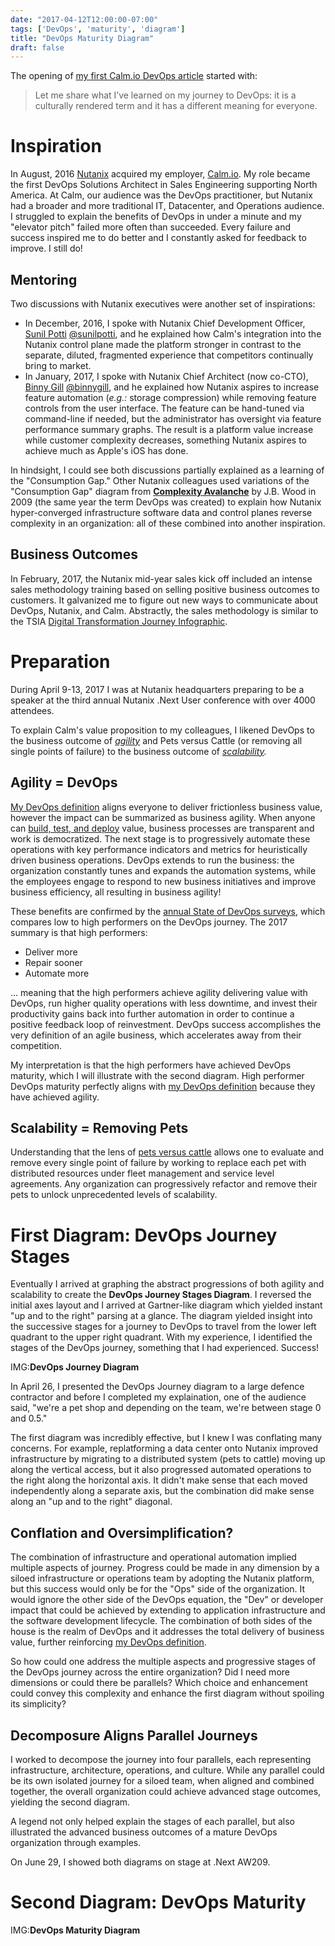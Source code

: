 ```yaml
---
date: "2017-04-12T12:00:00-07:00"
tags: ['DevOps', 'maturity', 'diagram']
title: "DevOps Maturity Diagram"
draft: false
---
```

The opening of
 [my first Calm.io DevOps article](/post/calm.io-recap/calm.io-i-dream-of-devops-but-what-is-devops/)
 started with:

>Let me share what I’ve learned on my journey to DevOps: it is a culturally
 rendered term and it has a different meaning for everyone.

<!--more-->

# Inspiration #

In August, 2016 [Nutanix](https://www.nutanix.com/products/calm/)
 acquired my employer, [Calm.io](/tags/calm.io). My role became the first
 DevOps Solutions Architect in Sales Engineering supporting North America.
 At Calm, our audience was the DevOps practitioner, but Nutanix had a broader
 and more traditional IT, Datacenter, and Operations audience. I struggled to
 explain the benefits of DevOps in under a minute and my "elevator pitch"
 failed more often than succeeded. Every failure and success inspired me
 to do better and I constantly asked for feedback to improve. I still do!

## Mentoring ##

Two discussions with Nutanix executives were another set of inspirations:

* In December, 2016, I spoke with Nutanix Chief Development Officer,
 [Sunil Potti](https://www.linkedin.com/in/sunilpotti/)
 [@sunilpotti](https://twitter.com/sunilpotti),
 and he explained how Calm's integration into the Nutanix control plane made
 the platform stronger in contrast to the separate, diluted, fragmented
 experience that competitors continually bring to market.
* In January, 2017, I spoke with Nutanix Chief Architect (now co-CTO),
 [Binny Gill](https://www.linkedin.com/in/binny-gill-015977/)
 [@binnygill](https://twitter.com/binnygill),
 and he explained how Nutanix aspires to increase feature automation
 (*e.g.:* storage compression) while removing feature controls from the
 user interface. The feature can be hand-tuned via command-line if needed,
 but the administrator has oversight via feature performance summary graphs.
 The result is a platform value increase while customer complexity decreases,
 something Nutanix aspires to achieve much as Apple's iOS has done.

In hindsight, I could see both discussions partially explained as a learning
 of the "Consumption Gap." Other Nutanix colleagues used variations of the
 "Consumption Gap" diagram from
 __[Complexity Avalanche](http://blog.tsia.com/blog/your-strategy-for-escaping-the-complexity-avalanche)__
 by J.B. Wood in 2009 (the same year the term DevOps was created) to explain how
 Nutanix hyper-converged infrastructure software data and control planes reverse
 complexity in an organization: all of these combined into another inspiration.

## Business Outcomes ##

In February, 2017, the Nutanix mid-year sales kick off included an intense
 sales methodology training based on selling positive business outcomes to
 customers. It galvanized me to figure out new ways to communicate about DevOps,
 Nutanix, and Calm. Abstractly, the sales methodology is similar to the TSIA
 [Digital Transformation Journey Infographic](http://blog.tsia.com/blog/navigating-the-world-of-digital-transformation-offers-infographic).

# Preparation #

During April 9-13, 2017 I was at Nutanix headquarters preparing to be a speaker at the
 third annual Nutanix .Next User conference with over 4000 attendees. 

To explain Calm's value proposition to my colleagues,
 I likened DevOps to the business outcome of *[agility](#agility-devops)*
 and Pets versus Cattle (or removing all single points of failure)
 to the business outcome of *[scalability](#scalability-removing-pets).*

## Agility = DevOps ##

[My DevOps definition](/post/calm.io-recap/calm.io-i-dream-of-devops-but-what-is-devops/)
 aligns everyone to deliver frictionless business value, however the
 impact can be summarized as business agility. When anyone can
 [build, test, and deploy](devops-btd-pattern.md) value, business processes
 are transparent and work is democratized.
 The next stage is to progressively automate these operations with key
 performance indicators and metrics for heuristically driven business operations.
 DevOps extends to run the business:
 the organization constantly tunes and expands the automation systems,
 while the employees engage to respond to new business initiatives and
 improve business efficiency, all resulting in business agility!

These benefits are confirmed by the
 [annual State of DevOps surveys](https://devops-research.com/research.html),
 which compares low to high performers on the DevOps journey. The 2017 summary
 is that high performers:

* Deliver more
* Repair sooner
* Automate more

 ... meaning that the high performers achieve agility delivering value with
 DevOps, run higher quality operations with less downtime,
 and invest their productivity gains back into further automation
 in order to continue a positive feedback loop of reinvestment.
 DevOps success accomplishes the very definition of an agile business,
 which accelerates away from their competition.

My interpretation is that the high performers have achieved DevOps maturity,
 which I will illustrate with the second diagram. High performer DevOps
 maturity perfectly aligns with
 [my DevOps definition](/post/calm.io-recap/calm.io-i-dream-of-devops-but-what-is-devops/)
 because they have achieved agility.

## Scalability = Removing Pets ##

Understanding that the lens of
 [pets versus cattle](http://cloudscaling.com/blog/cloud-computing/the-history-of-pets-vs-cattle/)
 allows one to evaluate and remove every single point of failure by working to
 replace each pet with distributed resources under fleet management
 and service level agreements. Any organization can progressively refactor
 and remove their pets to unlock unprecedented levels of scalability.

# First Diagram: DevOps Journey Stages #

Eventually I arrived at graphing the abstract progressions of both agility and
 scalability to create the __DevOps Journey Stages Diagram__. I reversed the initial
 axes layout and I arrived at Gartner-like diagram which yielded instant
 "up and to the right" parsing at a glance. The diagram yielded insight into
 the successive stages for a journey to DevOps to travel from the lower left
 quadrant to the upper right quadrant. With my experience, I identified the
 stages of the DevOps journey, something that I had experienced. Success!

IMG:__DevOps Journey Diagram__

In April 26, I presented the DevOps Journey diagram to a large defence
 contractor and before I completed my explaination, one of the audience
 said, "we're a pet shop and depending on the team, we're between stage
 0 and 0.5."

The first diagram was incredibly effective, but I knew I was conflating many
 concerns. For example, replatforming a data center onto Nutanix improved
 infrastructure by migrating to a distributed system (pets to cattle)
 moving up along the vertical access, but it also progressed automated
 operations to the right along the horizontal axis. It didn't make sense
 that each moved independently along a separate axis, but the combination
 did make sense along an "up and to the right" diagonal.

## Conflation and Oversimplification? ##

The combination of infrastructure and operational automation implied multiple
 aspects of journey. Progress could be made in any dimension by a siloed
 infrastructure or operations team by adopting the Nutanix platform, but this
 success would only be for the "Ops" side of the organization. It would
 ignore the other side of the DevOps equation, the "Dev" or developer impact
 that could be achieved by extending to application infrastructure and the
 software development lifecycle. The combination of both sides of the house
 is the realm of DevOps and it addresses the total delivery of business value,
 further reinforcing
 [my DevOps definition](/post/calm.io-recap/calm.io-i-dream-of-devops-but-what-is-devops/).

So how could one address the multiple aspects and progressive stages of the
 DevOps journey across the entire organization? Did I need more dimensions
 or could there be parallels? Which choice and enhancement could convey this
 complexity and enhance the first diagram without spoiling its simplicity?

## Decomposure Aligns Parallel Journeys ##

I worked to decompose the journey into four parallels, each
 representing infrastructure, architecture, operations, and culture.
 While any parallel could be its own isolated journey for a siloed team,
 when aligned and combined together, the overall organization could achieve
 advanced stage outcomes, yielding the second diagram.

A legend not only helped explain the stages of each parallel, but also
 illustrated the advanced business outcomes of a mature DevOps organization
 through examples.

On June 29, I showed both diagrams on stage at .Next AW209.

# Second Diagram: DevOps Maturity #

IMG:__DevOps Maturity Diagram__
